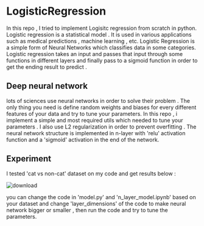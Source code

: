 # LogisticRegression

In this repo , I tried to implement Logisitc regression from scratch in python. Logistic regression is a statistical model . It is used in various applications such as medical predictions , machine learning , etc. 
Logistic Regression is a simple form of Neural Networks which classifies data in some categories. Logistic regression takes an input and passes that input through some functions in different layers and finally pass to a sigmoid function in order to get the ending result to predict . 

## Deep neural network
lots of sciences use neural networks in order to solve their problem . The only thing you need is define random weights and biases for every different features of your data and try to tune your parameters.
In this repo , i implement a simple and most required utils which needed to tune your parameters . I also use L2 regularization in order to prevent overfitting .
The neural network structure is implemented in n-layer with 'relu' activation function and a 'sigmoid' activation in the end of the network.


## Experiment

I tested 'cat vs non-cat' dataset on my code and get results below :

![download](https://user-images.githubusercontent.com/40823648/111034300-3a81a580-842a-11eb-8825-5f9d12fecc1d.png)

you can change the code in 'model.py' and 'n_layer_model.ipynb' based on your dataset and change 'layer_dimensions' of the code to make neural network bigger or smaller , then run the code and try to tune the parameters.



